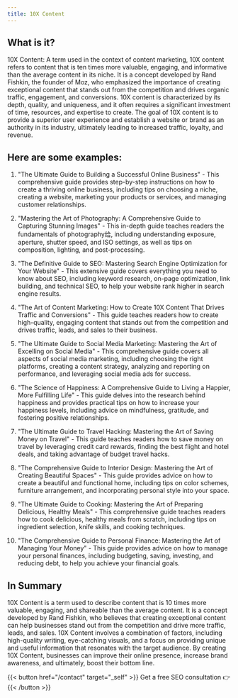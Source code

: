 ```yaml
---
title: 10X Content
---
```


## What is it?

10X Content: A term used in the context of content marketing, 10X content refers to content that is ten times more valuable, engaging, and informative than the average content in its niche. It is a concept developed by Rand Fishkin, the founder of Moz, who emphasized the importance of creating exceptional content that stands out from the competition and drives organic traffic, engagement, and conversions. 10X content is characterized by its depth, quality, and uniqueness, and it often requires a significant investment of time, resources, and expertise to create. The goal of 10X content is to provide a superior user experience and establish a website or brand as an authority in its industry, ultimately leading to increased traffic, loyalty, and revenue.

## Here are some examples:

1. "The Ultimate Guide to Building a Successful Online Business" - This comprehensive guide provides step-by-step instructions on how to create a thriving online business, including tips on choosing a niche, creating a website, marketing your products or services, and managing customer relationships.

2. "Mastering the Art of Photography: A Comprehensive Guide to Capturing Stunning Images" - This in-depth guide teaches readers the fundamentals of photography给, including understanding exposure, aperture, shutter speed, and ISO settings, as well as tips on composition, lighting, and post-processing.

3. "The Definitive Guide to SEO: Mastering Search Engine Optimization for Your Website" - This extensive guide covers everything you need to know about SEO, including keyword research, on-page optimization, link building, and technical SEO, to help your website rank higher in search engine results.

4. "The Art of Content Marketing: How to Create 10X Content That Drives Traffic and Conversions" - This guide teaches readers how to create high-quality, engaging content that stands out from the competition and drives traffic, leads, and sales to their business.

5. "The Ultimate Guide to Social Media Marketing: Mastering the Art of Excelling on Social Media" - This comprehensive guide covers all aspects of social media marketing, including choosing the right platforms, creating a content strategy, analyzing and reporting on performance, and leveraging social media ads for success.

6. "The Science of Happiness: A Comprehensive Guide to Living a Happier, More Fulfilling Life" - This guide delves into the research behind happiness and provides practical tips on how to increase your happiness levels, including advice on mindfulness, gratitude, and fostering positive relationships.

7. "The Ultimate Guide to Travel Hacking: Mastering the Art of Saving Money on Travel" - This guide teaches readers how to save money on travel by leveraging credit card rewards, finding the best flight and hotel deals, and taking advantage of budget travel hacks.

8. "The Comprehensive Guide to Interior Design: Mastering the Art of Creating Beautiful Spaces" - This guide provides advice on how to create a beautiful and functional home, including tips on color schemes, furniture arrangement, and incorporating personal style into your space.

9. "The Ultimate Guide to Cooking: Mastering the Art of Preparing Delicious, Healthy Meals" - This comprehensive guide teaches readers how to cook delicious, healthy meals from scratch, including tips on ingredient selection, knife skills, and cooking techniques.

10. "The Comprehensive Guide to Personal Finance: Mastering the Art of Managing Your Money" - This guide provides advice on how to manage your personal finances, including budgeting, saving, investing, and reducing debt, to help you achieve your financial goals.

## In Summary

10X Content is a term used to describe content that is 10 times more valuable, engaging, and shareable than the average content. It is a concept developed by Rand Fishkin, who believes that creating exceptional content can help businesses stand out from the competition and drive more traffic, leads, and sales. 10X Content involves a combination of factors, including high-quality writing, eye-catching visuals, and a focus on providing unique and useful information that resonates with the target audience. By creating 10X Content, businesses can improve their online presence, increase brand awareness, and ultimately, boost their bottom line.

{{< button href="/contact" target="_self" >}}
Get a free SEO consultation 👉
{{< /button >}}